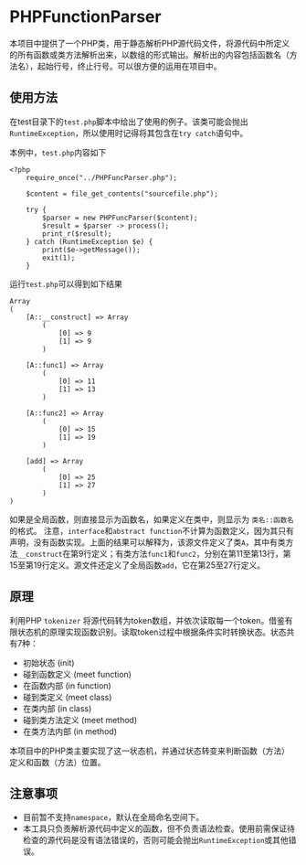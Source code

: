 # PHPFunctionParser
本项目中提供了一个PHP类，用于静态解析PHP源代码文件，将源代码中所定义的所有函数或类方法解析出来，以数组的形式输出。解析出的内容包括函数名（方法名），起始行号，终止行号。可以很方便的运用在项目中。

## 使用方法

在test目录下的`test.php`脚本中给出了使用的例子。该类可能会抛出`RuntimeException`，所以使用时记得将其包含在`try catch`语句中。

本例中，`test.php`内容如下

    <?php
        require_once("../PHPFuncParser.php");

        $content = file_get_contents("sourcefile.php");
        
        try {
            $parser = new PHPFuncParser($content);
            $result = $parser -> process();
            print_r($result);
        } catch (RuntimeException $e) {
            print($e->getMessage());
            exit(1);
        }

运行`test.php`可以得到如下结果

    Array
    (
        [A::__construct] => Array
            (
                [0] => 9
                [1] => 9
            )

        [A::func1] => Array
            (
                [0] => 11
                [1] => 13
            )

        [A::func2] => Array
            (
                [0] => 15
                [1] => 19
            )

        [add] => Array
            (
                [0] => 25
                [1] => 27
            )
    )

如果是全局函数，则直接显示为函数名，如果定义在类中，则显示为 `类名::函数名` 的格式。 注意，`interface`和`abstract function`不计算为函数定义，因为其只有声明，没有函数实现。上面的结果可以解释为，该源文件定义了类`A`，其中有类方法`__construct`在第9行定义；有类方法`func1`和`func2`，分别在第11至第13行，第15至第19行定义。源文件还定义了全局函数`add`，它在第25至27行定义。

## 原理

利用PHP `tokenizer` 将源代码转为token数组，并依次读取每一个token。借鉴有限状态机的原理实现函数识别。读取token过程中根据条件实时转换状态。状态共有7种：

 - 初始状态 (init)
 - 碰到函数定义 (meet function)
 - 在函数内部 (in function)
 - 碰到类定义 (meet class)
 - 在类内部 (in class)
 - 碰到类方法定义 (meet method)
 - 在类方法内部 (in method)

本项目中的PHP类主要实现了这一状态机，并通过状态转变来判断函数（方法）定义和函数（方法）位置。

## 注意事项

 - 目前暂不支持`namespace`，默认在全局命名空间下。
 - 本工具只负责解析源代码中定义的函数，但不负责语法检查。使用前需保证待检查的源代码是没有语法错误的，否则可能会抛出`RuntimeException`或其他错误。
